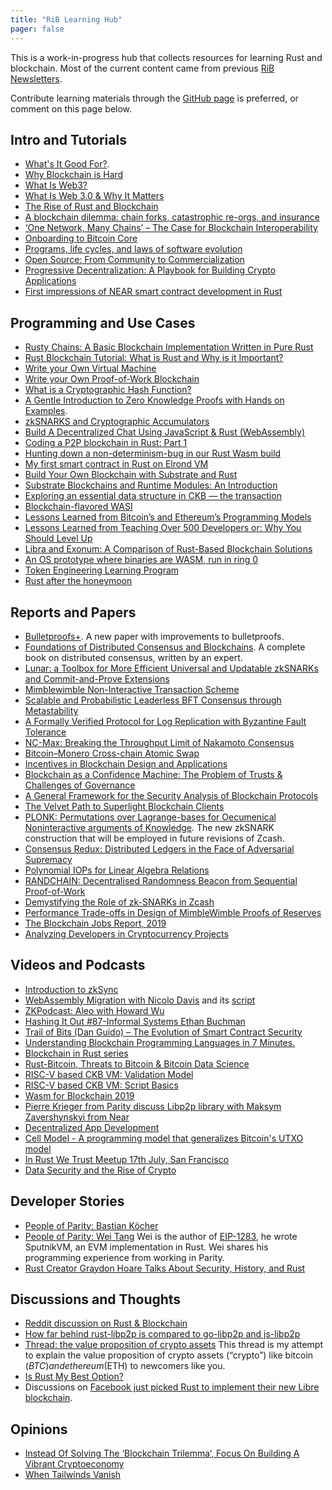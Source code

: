 ```yaml
---
title: "RiB Learning Hub"
pager: false
---
```


This is a work-in-progress hub
that collects resources for learning Rust and blockchain.
Most of the current content
came from previous [RiB Newsletters](/newsletters).

Contribute learning materials
through the [GitHub page](https://github.com/rust-in-blockchain/rust-in-blockchain/blob/master/content/learning.md)
is preferred, or comment on this page below.


## Intro and Tutorials

- [What's It Good For?](https://www.etherean.org/blockchain/web3/software/2020/07/25/whats-it-good-for.html).
- [Why Blockchain is Hard](https://medium.com/@jimmysong/why-blockchain-is-hard-60416ea4c5c)
- [What Is Web3?](https://avc.com/2019/06/video-of-the-week-what-is-web3/) 
- [What Is Web 3.0 & Why It Matters](https://medium.com/fabric-ventures/what-is-web-3-0-why-it-matters-934eb07f3d2b)
- [The Rise of Rust and Blockchain](https://domsteil.com/posts/rust)
- [A blockchain dilemma: chain forks, catastrophic re-orgs, and insurance](https://medium.com/solana-labs/a-blockchain-dilemma-chain-forks-catastrophic-re-orgs-and-insurance-3b88a2fbd2ba)
- [‘One Network, Many Chains’ – The Case for Blockchain Interoperability](https://www.coindesk.com/one-network-many-chains-the-case-for-blockchain-interoperability)
- [Onboarding to Bitcoin Core](https://medium.com/@amitiu/onboarding-to-bitcoin-core-7c1a83b20365)
- [Programs, life cycles, and laws of software evolution](https://blog.acolyer.org/2020/02/14/programs-life-cycles-laws/)
- [Open Source: From Community to Commercialization](https://a16z.com/2019/10/04/commercializing-open-source/)
- [Progressive Decentralization: A Playbook for Building Crypto Applications](https://a16z.com/2020/01/09/progressive-decentralization-crypto-product-management/)
- [First impressions of NEAR smart contract development in Rust](https://brson.github.io/2020/09/07/near-smart-contracts-rust)

## Programming and Use Cases

- [Rusty Chains: A Basic Blockchain Implementation Written in Pure Rust](https://hackernoon.com/rusty-chains-a-basic-blockchain-implementation-written-in-pure-rust-gk2m3uri)
- [Rust Blockchain Tutorial: What is Rust and Why is it Important?](https://freestartupkits.com/articles/technology/cryptocurrency-news-and-tips/ultimate-rust-blockchain-tutorial/)
- [Write your Own Virtual Machine](https://justinmeiners.github.io/lc3-vm/)
- [Write your Own Proof-of-Work Blockchain](https://justinmeiners.github.io/tiny-blockchain/)
- [What is a Cryptographic Hash Function?](https://decentralizedthoughts.github.io/2020-08-28-what-is-a-cryptographic-hash-function/)
- [A Gentle Introduction to Zero Knowledge Proofs with Hands on Examples](https://dochdoch.gitlab.io/snark_intro/snark_intro_front/).
- [zkSNARKS and Cryptographic Accumulators](https://blog.coinbase.com/zksnarks-and-cryptographic-accumulators-f840da0b61c6?gi=edbf393c1af2)
- [Build A Decentralized Chat Using JavaScript & Rust (WebAssembly)](https://medium.com/perlin-network/build-a-decentralized-chat-using-javascript-rust-webassembly-c775f8484b52)
- [Coding a P2P blockchain in Rust: Part 1](https://medium.com/@prabhueshwarla/coding-a-p2p-blockchain-in-rust-part-1-2ecc8f6005ea)
- [Hunting down a non-determinism-bug in our Rust Wasm build](https://dev.to/gnunicorn/hunting-down-a-non-determinism-bug-in-our-rust-wasm-build-4fk1)
- [My first smart contract in Rust on Elrond VM](https://hiddentao.com/archives/2020/07/17/my-first-smart-contract-in-rust-on-elrond-vm)
- [Build Your Own Blockchain with Substrate and Rust](https://www.youtube.com/watch?v=bjWxwTA2KLw) 
- [Substrate Blockchains and Runtime Modules: An Introduction](https://medium.com/better-programming/substrate-blockchains-and-runtime-modules-an-introduction-866851b550b9)
- [Exploring an essential data structure in CKB — the transaction](https://medium.com/nervosnetwork/exploring-an-essential-data-structure-in-ckb-the-transaction-a1ca8fcbfbda)
- [Blockchain-flavored WASI](https://medium.com/oasislabs/blockchain-flavored-wasi-50e3612b8eba)
- [Lessons Learned from Bitcoin’s and Ethereum’s Programming Models](https://hackernoon.com/lessons-learned-from-bitcoins-and-ethereum-s-programming-models-f9fdbe1a3fdb)
- [Lessons Learned from Teaching Over 500 Developers or: Why You Should Level Up](https://medium.com/@jimmysong/lessons-learned-from-teaching-over-500-developers-or-why-you-should-level-up-ad0e48bce067)
- [Libra and Exonum: A Comparison of Rust-Based Blockchain Solutions](https://medium.com/meetbitfury/libra-and-exonum-a-comparison-of-rust-based-blockchain-solutions-6963a7f4a81d)
- [An OS prototype where binaries are WASM, run in ring 0](https://www.reddit.com/r/rust/comments/ekingn/tomakaredshirt_an_os_prototype_where_binaries_are)
- [Token Engineering Learning Program](https://web.archive.org/web/20210123044822/https://www.tannrallard.tech/token-engineering-learning-program/)
- [Rust after the honeymoon](http://dtrace.org/blogs/bmc/2020/10/11/rust-after-the-honeymoon/)

## Reports and Papers

- [Bulletproofs+](https://eprint.iacr.org/2020/735). A new paper with improvements to bulletproofs.
- [Foundations of Distributed Consensus and Blockchains](http://elaineshi.com/docs/blockchain-book.pdf). A complete book on distributed consensus, written by an expert.
- [Lunar: a Toolbox for More Efficient Universal and Updatable zkSNARKs and Commit-and-Prove Extensions](https://eprint.iacr.org/2020/1069.pdf)
- [Mimblewimble Non-Interactive Transaction Scheme](https://eprint.iacr.org/2020/1064.pdf)
- [Scalable and Probabilistic Leaderless BFT Consensus through Metastability](https://arxiv.org/pdf/1906.08936.pdf)
- [A Formally Verified Protocol for Log Replication with Byzantine Fault Tolerance](https://arxiv.org/pdf/2009.10664.pdf)
- [NC-Max: Breaking the Throughput Limit of Nakamoto Consensus](https://eprint.iacr.org/2020/1101.pdf)
- [Bitcoin–Monero Cross-chain Atomic Swap](https://eprint.iacr.org/2020/1126.pdf)
- [Incentives in Blockchain Design and Applications](https://papers.ssrn.com/sol3/papers.cfm?abstract_id=3657592)
- [Blockchain as a Confidence Machine: The Problem of Trusts & Challenges of Governance](https://papers.ssrn.com/sol3/papers.cfm?abstract_id=3665447)
- [A General Framework for the Security Analysis of Blockchain Protocols](https://arxiv.org/pdf/2009.09480.pdf)
- [The Velvet Path to Superlight Blockchain Clients](https://eprint.iacr.org/2020/1122.pdf)
- [PLONK: Permutations over Lagrange-bases for Oecumenical Noninteractive arguments of Knowledge](https://eprint.iacr.org/2019/953).
  The new zkSNARK construction that will be employed in future revisions of Zcash.
- [Consensus Redux: Distributed Ledgers in the Face of Adversarial Supremacy](https://eprint.iacr.org/2020/1021.pdf)
- [Polynomial IOPs for Linear Algebra Relations](https://eprint.iacr.org/2020/1022.pdf)
- [RANDCHAIN: Decentralised Randomness Beacon from Sequential Proof-of-Work](https://eprint.iacr.org/2020/1033.pdf)
- [Demystifying the Role of zk-SNARKs in Zcash](https://arxiv.org/pdf/2008.00881.pdf)
- [Performance Trade-offs in Design of MimbleWimble Proofs of Reserves](https://eprint.iacr.org/2020/938.pdf)
- [The Blockchain Jobs Report, 2019](https://media.consensys.net/the-blockchain-jobs-report-2019-b2b911426c34)
- [Analyzing Developers in Cryptocurrency Projects](https://blog.coincodecap.com/analyzing-developers-in-cryptocurrency-projects/)

## Videos and Podcasts

- [Introduction to zkSync](https://medium.com/matter-labs/introduction-to-zksync-16f3753ac96c)
- [WebAssembly Migration with Nicolo Davis](https://softwareengineeringdaily.com/2020/09/01/webassembly-migration-with-nicolo-davis/) 
  and its [script](https://softwareengineeringdaily.com/wp-content/uploads/2020/08/SED1126-WebAssembly-Migration.pdf)
- [ZKPodcast: Aleo with Howard Wu](https://www.zeroknowledge.fm/144)
- [Hashing It Out #87-Informal Systems Ethan Buchman](http://thebitcoinpodcast.com/hashing-it-out-87/)
- [Trail of Bits (Dan Guido) – The Evolution of Smart Contract Security](https://epicenter.tv/episodes/346)
- [Understanding Blockchain Programming Languages in 7 Minutes.](https://www.youtube.com/watch?v=HAOeR9Xh--A)
- [Blockchain in Rust series](https://www.youtube.com/watch?v=vJdT05zl6jk&list=PL1rXPCvogp_SsWBI_JpXFypBDhbgXVrSE)
- [Rust-Bitcoin, Threats to Bitcoin & Bitcoin Data Science](https://anchor.fm/stephan-livera/episodes/SLP73-Tamas-Blummer---Rust-Bitcoin--Threats-to-Bitcoin--Bitcoin-Data-Science-e44dhk)
- [RISC-V based CKB VM: Validation Model](https://xuejie.space/2019_07_05_introduction_to_ckb_script_programming_validation_model)
- [RISC-V based CKB VM: Script Basics](https://xuejie.space/2019_07_13_introduction_to_ckb_script_programming_script_basics)
- [Wasm for Blockchain 2019](https://medium.com/nearprotocol/wasm-for-blockchain-2019-d093bfeb6133)
- [Pierre Krieger from Parity discuss Libp2p library with Maksym Zavershynskyi from Near](https://www.youtube.com/watch?v=_9o6RTYG_xk&t=678s)
- [Decentralized App Development](https://www.youtube.com/watch?v=e_QOMBZS5gs&list=PL9tzQn_TEuFWbiHCvul76ZyiG6C_0180f)
- [Cell Model - A programming model that generalizes Bitcoin's UTXO model](https://www.youtube.com/watch?v=EBoTUw4MI0k)
- [In Rust We Trust Meetup 17th July, San Francisco](https://www.youtube.com/watch?v=02oVI_2zDcI&list=PLRke1-EE4VWGLXPbcpxn8fPmXlvRuZGIw)
- [Data Security and the Rise of Crypto](https://www.youtube.com/watch?v=flV82tFjyZY&list=PLM4u6XbiXf5qXKZixrDpN3ZSwH_8UabPq)


## Developer Stories

- [People of Parity: Bastian Köcher](https://www.parity.io/people-of-parity-bastian-koecher/)
- [People of Parity: Wei Tang](https://www.parity.io/people-of-parity-wei-tang/) Wei is the author of [EIP-1283](https://github.com/ethereum/EIPs/blob/master/EIPS/eip-1283.md), he wrote SputnikVM, an EVM implementation in Rust. Wei shares his programming experience from working in Parity.
- [Rust Creator Graydon Hoare Talks About Security, History, and Rust](https://thenewstack.io/rust-creator-graydon-hoare-talks-about-security-history-and-rust)


## Discussions and Thoughts

- [Reddit discussion on Rust & Blockchain](https://www.reddit.com/r/rust/comments/dpakxq/rust_2020_more_or_less/f5tpnkx)
- [How far behind rust-libp2p is compared to go-libp2p and js-libp2p](https://twitter.com/tomaka17/status/1224313756458590208?s=20)
- [Thread: the value proposition of crypto assets](https://twitter.com/panekkkk/status/1142891604950339585)
  This thread is my attempt to explain the value proposition of crypto assets (“crypto”) like bitcoin ($BTC) and ethereum ($ETH) to newcomers like you.
- [Is Rust My Best Option?](https://www.reddit.com/r/rust/comments/c27fng/is_rust_my_best_option/)
- Discussions on [Facebook just picked Rust to implement their new Libre blockchain](https://www.reddit.com/r/rust/comments/c20aed/facebook_just_picked_rust_to_implement_their_new/).


## Opinions

- [Instead Of Solving The ‘Blockchain Trilemma’, Focus On Building A Vibrant Cryptoeconomy](https://medium.com/@kevinmobrien1/instead-of-solving-the-blockchain-trilemma-focus-on-building-a-vibrant-cryptoeconomy-7064acb41a26)
- [When Tailwinds Vanish](https://luttig.substack.com/p/when-tailwinds-vanish)
